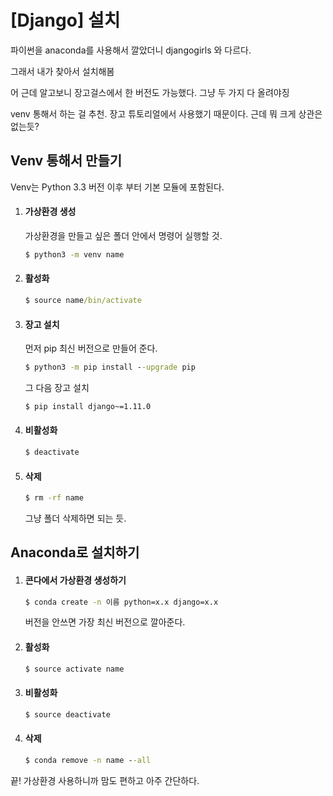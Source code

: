 # [Django] 설치

파이썬을 anaconda를 사용해서 깔았더니 djangogirls 와 다르다.

그래서 내가 찾아서 설치해봄

어 근데 알고보니 장고걸스에서 한 버전도 가능했다. 그냥 두 가지 다 올려야징

venv 통해서 하는 걸 추천. 장고 튜토리얼에서 사용했기 때문이다. 근데 뭐 크게 상관은 없는듯?



## Venv 통해서 만들기

Venv는 Python 3.3 버전 이후 부터 기본 모듈에 포함된다.



1. #### 가상환경 생성

   가상환경을 만들고 싶은 폴더 안에서 명령어 실행할 것.

   ~~~cmd
   $ python3 -m venv name
   ~~~

2. #### 활성화

   ~~~cmd
   $ source name/bin/activate
   ~~~

3. #### 장고 설치

   먼저 pip 최신 버전으로 만들어 준다.

   ~~~cmd
   $ python3 -m pip install --upgrade pip
   ~~~

   그 다음 장고 설치

   ~~~cmd
   $ pip install django~=1.11.0
   ~~~

4. #### 비활성화

   ~~~cmd
   $ deactivate
   ~~~

5. #### 삭제

   ~~~cmd
   $ rm -rf name
   ~~~

   그냥 폴더 삭제하면 되는 듯.





## Anaconda로 설치하기

1. #### 콘다에서 가상환경 생성하기

   ```cmd
   $ conda create -n 이름 python=x.x django=x.x
   ```

   버전을 안쓰면 가장 최신 버전으로 깔아준다.

2. #### 활성화

   ```cmd
   $ source activate name
   ```

3. #### 비활성화

   ```cmd
   $ source deactivate
   ```

4. #### 삭제

   ```cmd
   $ conda remove -n name --all
   ```

끝! 가상환경 사용하니까 맘도 편하고 아주 간단하다.